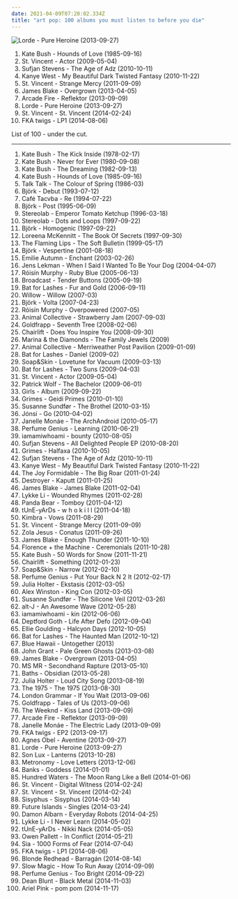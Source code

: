 ```yaml
---
date: 2021-04-09T07:20:02.334Z
title: "art pop: 100 albums you must listen to before you die"
---
```

![Lorde - Pure Heroine (2013-09-27)](http://coverartarchive.org/release/5f62ee6d-c5a7-4455-bfff-60e085d98f8a/10040947831-500.jpg "Lorde - Pure Heroine (2013-09-27)")
<ol class="albums">
<li data-cover="http://coverartarchive.org/release/778c8867-ee94-366a-bcd8-e140cfbf1b67/16598892344-500.jpg" data-tags="80s, female vocalists" role="button">Kate Bush - Hounds of Love (1985-09-16)</li>
<li data-cover="http://coverartarchive.org/release/1e1786e5-c6da-3bcf-961d-3b21a49ee9dc/13204157353-500.jpg" data-tags="indie pop, art pop, indie" role="button">St. Vincent - Actor (2009-05-04)</li>
<li data-cover="http://coverartarchive.org/release/2c80ce6d-a9de-4dac-8d2c-69b1df44c9c0/18661854773-500.jpg" data-tags="indie, art pop, electronic" role="button">Sufjan Stevens - The Age of Adz (2010-10-11)</li>
<li data-cover="http://coverartarchive.org/release/cd7d8c81-d519-4149-8cd0-ade722ad19b9/1469458634-500.jpg" data-tags="hip-hop" role="button">Kanye West - My Beautiful Dark Twisted Fantasy (2010-11-22)</li>
<li data-cover="https://img.discogs.com/xS_1Wc5NHgHgcct24F39nLQones=/fit-in/600x598/filters:strip_icc():format(jpeg):mode_rgb():quality(90)/discogs-images/R-5952254-1407225003-2204.jpeg.jpg" data-tags="art pop" role="button">St. Vincent - Strange Mercy (2011-09-09)</li>
<li data-cover="https://img.discogs.com/Fc3zWW02lcBDhoIb7F0GNqH6Cpk=/fit-in/600x599/filters:strip_icc():format(jpeg):mode_rgb():quality(90)/discogs-images/R-4468927-1462915153-5331.jpeg.jpg" data-tags="electronic, soul" role="button">James Blake - Overgrown (2013-04-05)</li>
<li data-cover="http://coverartarchive.org/release/660b4600-6d15-46c7-986b-650c26b97ddf/11070767669-500.jpg" data-tags="indie rock" role="button">Arcade Fire - Reflektor (2013-09-09)</li>
<li data-cover="http://coverartarchive.org/release/5f62ee6d-c5a7-4455-bfff-60e085d98f8a/10040947831-500.jpg" data-tags="indie pop" role="button">Lorde - Pure Heroine (2013-09-27)</li>
<li data-cover="https://img.discogs.com/7ZBnbaSnSc4ci1gadSRb1lcTFEg=/fit-in/600x600/filters:strip_icc():format(jpeg):mode_rgb():quality(90)/discogs-images/R-5433906-1393256089-7792.jpeg.jpg" data-tags="art pop" role="button">St. Vincent - St. Vincent (2014-02-24)</li>
<li data-cover="http://coverartarchive.org/release/a50f9ba3-5891-4f22-b5da-edf84cc04b0c/7598730014-500.jpg" data-tags="electronic, alternative rnb" role="button">FKA twigs - LP1 (2014-08-06)</li>
</ol>
List of 100 - under the cut.
<!-- more -->

_________________

<ol class="albums">
<li data-cover="https://img.discogs.com/VRMb3RLFAY9udhH7Cg_XN6mNcVA=/fit-in/597x600/filters:strip_icc():format(jpeg):mode_rgb():quality(90)/discogs-images/R-3089864-1338821720-9527.jpeg.jpg" data-tags="70s, female vocalists" role="button">
Kate Bush - The Kick Inside (1978-02-17)
</li>
<li data-cover="http://coverartarchive.org/release/734874d5-5ab2-33b6-b2f7-5151a86278a3/13395677289-500.jpg" data-tags="80s, female vocalists" role="button">
Kate Bush - Never for Ever (1980-09-08)
</li>
<li data-cover="http://coverartarchive.org/release/9fca90af-8a6d-4177-b748-c0cc7b415686/16598806335-500.jpg" data-tags="80s" role="button">
Kate Bush - The Dreaming (1982-09-13)
</li>
<li data-cover="http://coverartarchive.org/release/778c8867-ee94-366a-bcd8-e140cfbf1b67/16598892344-500.jpg" data-tags="80s, female vocalists" role="button">
Kate Bush - Hounds of Love (1985-09-16)
</li>
<li data-cover="http://coverartarchive.org/release/053fc4d5-34e8-4757-9e16-29c91b36253b/23804216681-500.jpg" data-tags="80s, new wave, art pop" role="button">
Talk Talk - The Colour of Spring (1986-03)
</li>
<li data-cover="http://coverartarchive.org/release/3945b500-1e03-3060-89a2-82b0938d8397/23040661690-500.jpg" data-tags="electronic, alternative" role="button">
Björk - Debut (1993-07-12)
</li>
<li data-cover="http://coverartarchive.org/release/c07c0e12-e8e4-416d-bad2-6458aee6c0d8/14938677749-500.jpg" data-tags="energetic, playful" role="button">
Café Tacvba - Re (1994-07-22)
</li>
<li data-cover="https://img.discogs.com/RTuwujrJx3ttlEzr-9UPPjAC7rY=/fit-in/480x480/filters:strip_icc():format(jpeg):mode_rgb():quality(90)/discogs-images/R-3091194-1315302428.jpeg.jpg" data-tags="electronic, alternative" role="button">
Björk - Post (1995-06-09)
</li>
<li data-cover="https://img.discogs.com/4HkJGrtDwv0XVzjdnvH6ZADsIWc=/fit-in/600x537/filters:strip_icc():format(jpeg):mode_rgb():quality(90)/discogs-images/R-3327885-1325950798.jpeg.jpg" data-tags="electronic, experimental" role="button">
Stereolab - Emperor Tomato Ketchup (1996-03-18)
</li>
<li data-cover="http://coverartarchive.org/release/ac08220a-ca91-3c93-b31b-b231270773af/11622727078-500.jpg" data-tags="lounge, electronic, post-rock" role="button">
Stereolab - Dots and Loops (1997-09-22)
</li>
<li data-cover="http://coverartarchive.org/release/7a2ad97a-55e9-48a4-953b-45ddc10f7f0f/3778603775-500.jpg" data-tags="electronic, alternative" role="button">
Björk - Homogenic (1997-09-22)
</li>
<li data-cover="https://img.discogs.com/m7JB0HWuAzAta9cI0tdb5VSLSrs=/fit-in/600x589/filters:strip_icc():format(jpeg):mode_rgb():quality(90)/discogs-images/R-3290348-1324610526.jpeg.jpg" data-tags="celtic" role="button">
Loreena McKennitt - The Book Of Secrets (1997-09-30)
</li>
<li data-cover="http://coverartarchive.org/release/58e26176-9898-4a7e-837f-fcb221f1dfc1/21047497043-500.jpg" data-tags="indie, 90s, alternative, rock" role="button">
The Flaming Lips - The Soft Bulletin (1999-05-17)
</li>
<li data-cover="http://coverartarchive.org/release/441e153d-6ce6-3a75-aa4e-65f63b88d14f/3487982154-500.jpg" data-tags="electronic" role="button">
Björk - Vespertine (2001-08-18)
</li>
<li data-cover="http://coverartarchive.org/release/16e3ac46-606a-445e-9a20-b7b8bf1a08ea/3206309884-500.jpg" data-tags="ethereal, gothic, faerie music" role="button">
Emilie Autumn - Enchant (2003-02-26)
</li>
<li data-cover="https://img.discogs.com/lht66wld2zFLaR95E4ynUkkl4tM=/fit-in/600x597/filters:strip_icc():format(jpeg):mode_rgb():quality(90)/discogs-images/R-695801-1329686225.jpeg.jpg" data-tags="indie pop, singer-songwriter, chamber pop, baroque pop, indie folk, 00s, alternative pop, secretly canadian, art pop, folk indie, ork-pop" role="button">
Jens Lekman - When I Said I Wanted To Be Your Dog (2004-04-07)
</li>
<li data-cover="http://coverartarchive.org/release/e15f6dce-4764-455e-a055-2845c21c3eee/8899000027-500.jpg" data-tags="future jazz, electronic, female vocalists" role="button">
Róisín Murphy - Ruby Blue (2005-06-13)
</li>
<li data-cover="https://img.discogs.com/x5XWYaU2aOnpU8xbFKnUgoK6g30=/fit-in/600x603/filters:strip_icc():format(jpeg):mode_rgb():quality(90)/discogs-images/R-1697338-1393017938-1651.jpeg.jpg" data-tags="indie, electronic, psychedelic, dream pop, warp" role="button">
Broadcast - Tender Buttons (2005-09-19)
</li>
<li data-cover="https://img.discogs.com/e8j4hzjnmOYuCeJKF02RrN_5_YY=/fit-in/600x594/filters:strip_icc():format(jpeg):mode_rgb():quality(90)/discogs-images/R-1054660-1198425678.jpeg.jpg" data-tags="indie, female vocalists" role="button">
Bat for Lashes - Fur and Gold (2006-09-11)
</li>
<li data-cover="http://coverartarchive.org/release/0f857ab9-6cd0-45e6-b618-93947c185cf5/13071763593-500.jpg" data-tags="neo-soul" role="button">
Willow - Willow (2007-03)
</li>
<li data-cover="http://coverartarchive.org/release/a4ce1772-9009-4720-8adc-6259b5cd387c/23654428073-500.jpg" data-tags="experimental" role="button">
Björk - Volta (2007-04-23)
</li>
<li data-cover="https://img.discogs.com/95-LQC1Jx2GGoBq_Z7l1CAeHkrM=/fit-in/600x536/filters:strip_icc():format(jpeg):mode_rgb():quality(90)/discogs-images/R-1139242-1217870739.jpeg.jpg" data-tags="electronic, electropop, female vocalists" role="button">
Róisín Murphy - Overpowered (2007-05)
</li>
<li data-cover="http://coverartarchive.org/release/18b7c0cb-97e6-45a8-b756-e05bf953db66/3326217013-500.jpg" data-tags="experimental" role="button">
Animal Collective - Strawberry Jam (2007-09-03)
</li>
<li data-cover="https://img.discogs.com/73mAPAbvKt1kGGKSDvi5DG3ow9k=/fit-in/600x595/filters:strip_icc():format(jpeg):mode_rgb():quality(90)/discogs-images/R-7625635-1445709296-7336.jpeg.jpg" data-tags="female vocalists, downtempo, trip-hop" role="button">
Goldfrapp - Seventh Tree (2008-02-06)
</li>
<li data-cover="http://coverartarchive.org/release/c44a3d03-a9c5-446f-aa95-c09d1d060f4a/11914301771-500.jpg" data-tags="indie, indie pop, electronica, dream pop, chairlift" role="button">
Chairlift - Does You Inspire You (2008-09-30)
</li>
<li data-cover="https://img.discogs.com/ge0kkIxE2Idf9oNN3pxcA8rxiuw=/fit-in/600x600/filters:strip_icc():format(jpeg):mode_rgb():quality(90)/discogs-images/R-6539742-1421569801-4407.jpeg.jpg" data-tags="pop, indie pop" role="button">
Marina & the Diamonds - The Family Jewels (2009)
</li>
<li data-cover="http://coverartarchive.org/release/1e21a9c3-d787-3348-accf-3af583ef43f6/5762515522-500.jpg" data-tags="psychedelic pop" role="button">
Animal Collective - Merriweather Post Pavilion (2009-01-09)
</li>
<li data-cover="https://img.discogs.com/nMUq5r_7Cx55c3hDjKfzXSV9Zp0=/fit-in/600x608/filters:strip_icc():format(jpeg):mode_rgb():quality(90)/discogs-images/R-1717943-1238941814.jpeg.jpg" data-tags="2009 albums" role="button">
Bat for Lashes - Daniel (2009-02)
</li>
<li data-cover="https://img.discogs.com/5ULMdii6V1Px_WEq_Gnq-FYTwV4=/fit-in/500x500/filters:strip_icc():format(jpeg):mode_rgb():quality(90)/discogs-images/R-1690134-1266618713.jpeg.jpg" data-tags="piano" role="button">
Soap&Skin - Lovetune for Vacuum (2009-03-13)
</li>
<li data-cover="http://coverartarchive.org/release/1589c9ec-b9d8-30e6-8f0c-57dd7c52ec35/8202001315-500.jpg" data-tags="alternative, atmospheric" role="button">
Bat for Lashes - Two Suns (2009-04-03)
</li>
<li data-cover="http://coverartarchive.org/release/1e1786e5-c6da-3bcf-961d-3b21a49ee9dc/13204157353-500.jpg" data-tags="indie pop, art pop, indie" role="button">
St. Vincent - Actor (2009-05-04)
</li>
<li data-cover="http://coverartarchive.org/release/4f8f41d4-895d-488d-95d0-7daec079bcd1/21698152605-500.jpg" data-tags="indie, alternative, folk, epic, fucking epic" role="button">
Patrick Wolf - The Bachelor (2009-06-01)
</li>
<li data-cover="http://coverartarchive.org/release/456df949-af50-4eaa-9249-dcf608fec488/2362768859-500.jpg" data-tags="indie" role="button">
Girls - Album (2009-09-22)
</li>
<li data-cover="http://coverartarchive.org/release/65a811b8-8b98-4642-8f25-48586fa93b10/8138480397-500.jpg" data-tags="experimental, dream pop, electronic, darkwave" role="button">
Grimes - Geidi Primes (2010-01-10)
</li>
<li data-cover="https://img.discogs.com/r7owAx43WhslvJfFYQxFrwUdDzA=/fit-in/393x403/filters:strip_icc():format(jpeg):mode_rgb():quality(90)/discogs-images/R-2352717-1328815012.jpeg.jpg" data-tags="art pop" role="button">
Susanne Sundfør - The Brothel (2010-03-15)
</li>
<li data-cover="https://img.discogs.com/UOImzRtyth_QOHrx5B-rmRoqvy8=/fit-in/483x476/filters:strip_icc():format(jpeg):mode_rgb():quality(90)/discogs-images/R-2213328-1270206465.jpeg.jpg" data-tags="post-rock" role="button">
Jónsi - Go (2010-04-02)
</li>
<li data-cover="http://coverartarchive.org/release/14ae1a9c-9e8e-3ae5-87f2-3bf68b9feefd/8899038012-500.jpg" data-tags="soul, funk" role="button">
Janelle Monáe - The ArchAndroid (2010-05-17)
</li>
<li data-cover="http://coverartarchive.org/release/89fc2d2a-0704-4ebc-ac20-f2c744d300e5/27251745828-500.jpg" data-tags="lo-fi" role="button">
Perfume Genius - Learning (2010-06-21)
</li>
<li data-cover="https://img.discogs.com/lDFk4Dl3cOnS7XacsD5WUw0UovI=/fit-in/547x553/filters:strip_icc():format(jpeg):mode_rgb():quality(90)/discogs-images/R-4646149-1370953733-5599.jpeg.jpg" data-tags="electronic" role="button">
iamamiwhoami - bounty (2010-08-05)
</li>
<li data-cover="https://img.discogs.com/9xjOUgnP8Bz4NDWDmotxkZ-MBk0=/fit-in/600x594/filters:strip_icc():format(jpeg):mode_rgb():quality(90)/discogs-images/R-2629696-1301011049.jpeg.jpg" data-tags="progressive folk, chamber folk" role="button">
Sufjan Stevens - All Delighted People EP (2010-08-20)
</li>
<li data-cover="http://coverartarchive.org/release/d12fe86c-4e91-4b2f-98ca-c7045c195a3b/6735333223-500.jpg" data-tags="dream pop, experimental" role="button">
Grimes - Halfaxa (2010-10-05)
</li>
<li data-cover="http://coverartarchive.org/release/2c80ce6d-a9de-4dac-8d2c-69b1df44c9c0/18661854773-500.jpg" data-tags="indie, art pop, electronic" role="button">
Sufjan Stevens - The Age of Adz (2010-10-11)
</li>
<li data-cover="http://coverartarchive.org/release/cd7d8c81-d519-4149-8cd0-ade722ad19b9/1469458634-500.jpg" data-tags="hip-hop" role="button">
Kanye West - My Beautiful Dark Twisted Fantasy (2010-11-22)
</li>
<li data-cover="http://coverartarchive.org/release/300135a3-b971-4943-8d5e-6fb40c2d0253/4812805415-500.jpg" data-tags="indie rock, noise pop, alternative pop" role="button">
The Joy Formidable - The Big Roar (2011-01-24)
</li>
<li data-cover="http://coverartarchive.org/release/e3ec2e6e-352a-4492-9731-abd7df18904b/17968014950-500.jpg" data-tags="sophisti-pop" role="button">
Destroyer - Kaputt (2011-01-25)
</li>
<li data-cover="http://coverartarchive.org/release/53b4be47-2888-4434-91ac-713489db8c1f/28541045554-500.jpg" data-tags="electronic, dubstep" role="button">
James Blake - James Blake (2011-02-04)
</li>
<li data-cover="http://coverartarchive.org/release/36850a03-c671-4690-9eb9-b6aa96d52405/7463293341-500.jpg" data-tags="indie pop" role="button">
Lykke Li - Wounded Rhymes (2011-02-28)
</li>
<li data-cover="http://coverartarchive.org/release/8d5b56e7-7412-4724-9407-039e64ecd014/13800964524-500.jpg" data-tags="indie, experimental, experimental rock, paw tracks" role="button">
Panda Bear - Tomboy (2011-04-12)
</li>
<li data-cover="https://img.discogs.com/wkNlk8DexL-Q6Ivt-vKCVwjdrHQ=/fit-in/500x500/filters:strip_icc():format(jpeg):mode_rgb():quality(90)/discogs-images/R-2871890-1304970303.jpeg.jpg" data-tags="experimental, freak folk, 4ad" role="button">
tUnE-yArDs - w h o k i l l (2011-04-18)
</li>
<li data-cover="https://img.discogs.com/DS29n2V6gk_EELOpgxbuYGoTF2M=/fit-in/500x500/filters:strip_icc():format(jpeg):mode_rgb():quality(90)/discogs-images/R-3342621-1338900235-3300.jpeg.jpg" data-tags="indie pop, soul" role="button">
Kimbra - Vows (2011-08-29)
</li>
<li data-cover="https://img.discogs.com/xS_1Wc5NHgHgcct24F39nLQones=/fit-in/600x598/filters:strip_icc():format(jpeg):mode_rgb():quality(90)/discogs-images/R-5952254-1407225003-2204.jpeg.jpg" data-tags="art pop" role="button">
St. Vincent - Strange Mercy (2011-09-09)
</li>
<li data-cover="http://coverartarchive.org/release/4b96bb65-9831-4c26-a3d1-0455a4fa4805/2292051184-500.jpg" data-tags="electronic, electronica, art pop" role="button">
Zola Jesus - Conatus (2011-09-26)
</li>
<li data-cover="http://coverartarchive.org/release/e21a0cac-0e21-4425-ad35-3a1c2c5a1b80/2178235290-500.jpg" data-tags="soul" role="button">
James Blake - Enough Thunder (2011-10-10)
</li>
<li data-cover="http://coverartarchive.org/release/c4cd4554-e6c2-4474-9e03-305b586007a1/17890002299-500.jpg" data-tags="indie, female vocalists" role="button">
Florence + the Machine - Ceremonials (2011-10-28)
</li>
<li data-cover="http://coverartarchive.org/release/4518b2c0-0091-4780-b31e-6dfc7e1d9cd5/21132684376-500.jpg" data-tags="alternative, art pop, winter" role="button">
Kate Bush - 50 Words for Snow (2011-11-21)
</li>
<li data-cover="https://img.discogs.com/cZKOCXiTv92kp3ZvOosCCfTzyqI=/fit-in/600x599/filters:strip_icc():format(jpeg):mode_rgb():quality(90)/discogs-images/R-3361276-1327338274.jpeg.jpg" data-tags="indie, alternative, indie pop" role="button">
Chairlift - Something (2012-01-23)
</li>
<li data-cover="http://coverartarchive.org/release/26a6d832-8412-4776-8169-85a0dbd8513b/5257873633-500.jpg" data-tags="neoclassical" role="button">
Soap&Skin - Narrow (2012-02-10)
</li>
<li data-cover="https://img.discogs.com/9A1u-YB8JBJws-qW94NDEiN9vC0=/fit-in/225x224/filters:strip_icc():format(jpeg):mode_rgb():quality(90)/discogs-images/R-3457279-1344583999-5359.jpeg.jpg" data-tags="singer-songwriter" role="button">
Perfume Genius - Put Your Back N 2 It (2012-02-17)
</li>
<li data-cover="http://coverartarchive.org/release/62e1453a-dc00-4492-9f7c-11548835392a/12237507637-500.jpg" data-tags="experimental, dream pop, art pop" role="button">
Julia Holter - Ekstasis (2012-03-05)
</li>
<li data-cover="http://coverartarchive.org/release/d52a948b-3322-4a2a-b667-46c3ba73b0a9/1098971101-500.jpg" data-tags="pop, folk, experimental, indie pop, singer-songwriter, american, alternative pop, alternative dance, art pop, adult alternative pop/rock, alternative-indie rock, listen somewhere witn someone" role="button">
Alex Winston - King Con (2012-03-05)
</li>
<li data-cover="http://coverartarchive.org/release/e8ab98e5-f51c-4616-9547-8bb59aef7fa9/25001783422-500.jpg" data-tags="electronic, art pop" role="button">
Susanne Sundfør - The Silicone Veil (2012-03-26)
</li>
<li data-cover="http://coverartarchive.org/release/9421c67a-9e28-4e75-bc20-c1424c7510ea/17153963887-500.jpg" data-tags="indie" role="button">
alt-J - An Awesome Wave (2012-05-28)
</li>
<li data-cover="https://img.discogs.com/rs2cYoKZ_xCsER4doGIDD6JK0k8=/fit-in/600x600/filters:strip_icc():format(jpeg):mode_rgb():quality(90)/discogs-images/R-6896913-1429014662-4347.jpeg.jpg" data-tags="electronic" role="button">
iamamiwhoami - kin (2012-06-06)
</li>
<li data-cover="https://img.discogs.com/Jq7gMQVGNCbLqV777SnVdkzmCC0=/fit-in/600x600/filters:strip_icc():format(jpeg):mode_rgb():quality(90)/discogs-images/R-4179816-1366282469-7746.jpeg.jpg" data-tags="art pop" role="button">
Deptford Goth - Life After Defo (2012-09-04)
</li>
<li data-cover="http://coverartarchive.org/release/98215ea8-f57d-49f6-8a77-cad6957b1181/7519909230-500.jpg" data-tags="electronic, synthpop, pop" role="button">
Ellie Goulding - Halcyon Days (2012-10-05)
</li>
<li data-cover="http://coverartarchive.org/release/138edfef-da8d-4992-a93b-d41ac314e93c/7732754501-500.jpg" data-tags="dream pop, alternative" role="button">
Bat for Lashes - The Haunted Man (2012-10-12)
</li>
<li data-cover="http://coverartarchive.org/release/d34a9b58-41c8-4906-865f-2b32f6ae5cb3/3625811134-500.jpg" data-tags="experimental, indie electronic, ambient pop, indietronica, art pop, arbutus records, alternative-indie rock" role="button">
Blue Hawaii - Untogether (2013)
</li>
<li data-cover="http://coverartarchive.org/release/873fb668-89e2-46c6-bfa6-33bc4dfeee4c/4135969932-500.jpg" data-tags="folk, indie rock" role="button">
John Grant - Pale Green Ghosts (2013-03-08)
</li>
<li data-cover="https://img.discogs.com/Fc3zWW02lcBDhoIb7F0GNqH6Cpk=/fit-in/600x599/filters:strip_icc():format(jpeg):mode_rgb():quality(90)/discogs-images/R-4468927-1462915153-5331.jpeg.jpg" data-tags="electronic, soul" role="button">
James Blake - Overgrown (2013-04-05)
</li>
<li data-cover="https://img.discogs.com/0ql8b3dLFazffFJrBCRFnqpVm_s=/fit-in/600x595/filters:strip_icc():format(jpeg):mode_rgb():quality(90)/discogs-images/R-4566013-1368554865-9702.jpeg.jpg" data-tags="indie, alternative, indie pop, dream pop" role="button">
MS MR - Secondhand Rapture (2013-05-10)
</li>
<li data-cover="http://coverartarchive.org/release/f5aa8083-768e-495b-b7ce-0918cc9ff5d3/5445573385-500.jpg" data-tags="electronic, glitch" role="button">
Baths - Obsidian (2013-05-28)
</li>
<li data-cover="http://coverartarchive.org/release/9d1dc16a-a854-4589-b78b-f008af493aac/4871200031-500.jpg" data-tags="art pop, chamber pop" role="button">
Julia Holter - Loud City Song (2013-08-19)
</li>
<li data-cover="http://coverartarchive.org/release/ac2b87af-2774-4575-a72a-db31c8865264/5068034405-500.jpg" data-tags="indie rock, indie pop" role="button">
The 1975 - The 1975 (2013-08-30)
</li>
<li data-cover="http://coverartarchive.org/release/915f9487-03ba-49fb-84fe-1ff4cb5d5ece/5098039469-500.jpg" data-tags="indie pop" role="button">
London Grammar - If You Wait (2013-09-06)
</li>
<li data-cover="http://coverartarchive.org/release/6b18b30a-e578-41eb-8d3d-1ff4a6a22d9d/12859926570-500.jpg" data-tags="trip-hop, electronic, chamber pop, art pop" role="button">
Goldfrapp - Tales of Us (2013-09-06)
</li>
<li data-cover="http://coverartarchive.org/release/f43909e0-943f-4afa-98d0-497ed2054e1b/5066822902-500.jpg" data-tags="r&b" role="button">
The Weeknd - Kiss Land (2013-09-09)
</li>
<li data-cover="http://coverartarchive.org/release/660b4600-6d15-46c7-986b-650c26b97ddf/11070767669-500.jpg" data-tags="indie rock" role="button">
Arcade Fire - Reflektor (2013-09-09)
</li>
<li data-cover="https://img.discogs.com/OtyXaiP218RcrUyzxtkfaSFCefU=/fit-in/600x597/filters:strip_icc():format(jpeg):mode_rgb():quality(90)/discogs-images/R-4896670-1599509523-4252.jpeg.jpg" data-tags="soul, rnb" role="button">
Janelle Monáe - The Electric Lady (2013-09-09)
</li>
<li data-cover="http://coverartarchive.org/release/d9e9ec1a-8f79-4b92-8e43-da6603a43e34/5253500057-500.jpg" data-tags="trip-hop, electronic" role="button">
FKA twigs - EP2 (2013-09-17)
</li>
<li data-cover="http://coverartarchive.org/release/2d012e66-6759-485b-beb5-00532c46a386/8544215048-500.jpg" data-tags="folk, singer-songwriter, piano" role="button">
Agnes Obel - Aventine (2013-09-27)
</li>
<li data-cover="http://coverartarchive.org/release/5f62ee6d-c5a7-4455-bfff-60e085d98f8a/10040947831-500.jpg" data-tags="indie pop" role="button">
Lorde - Pure Heroine (2013-09-27)
</li>
<li data-cover="http://coverartarchive.org/release/dc513877-c9ca-4a9b-9d51-39727d8c2575/5431659408-500.jpg" data-tags="electronic, pop, experimental, indie electronic, trip hop, neo-psychedelia, art pop, viking, vikings, my deepest desires, psychic album covers, alternative-indie rock" role="button">
Son Lux - Lanterns (2013-10-28)
</li>
<li data-cover="http://coverartarchive.org/release/5adeb0cd-f15c-447c-82a4-2d6fb5279436/6728311268-500.jpg" data-tags="indie pop, british" role="button">
Metronomy - Love Letters (2013-12-06)
</li>
<li data-cover="http://coverartarchive.org/release/5ef96551-de57-4cb6-9fce-4721882cef6b/12614617442-500.jpg" data-tags="downtempo, electronic" role="button">
Banks - Goddess (2014-01-01)
</li>
<li data-cover="http://coverartarchive.org/release/c013d7b9-d988-4f3c-a96f-1df74370b541/9650252297-500.jpg" data-tags="electronic, indie, dream pop, folktronica, chillwave, electro-pop, alternative soul, art pop, rel-mnth:2014:may, never forget, owsla" role="button">
Hundred Waters - The Moon Rang Like a Bell (2014-01-06)
</li>
<li data-cover="https://img.discogs.com/7ZBnbaSnSc4ci1gadSRb1lcTFEg=/fit-in/600x600/filters:strip_icc():format(jpeg):mode_rgb():quality(90)/discogs-images/R-5433906-1393256089-7792.jpeg.jpg" data-tags="art pop" role="button">
St. Vincent - Digital Witness (2014-02-24)
</li>
<li data-cover="https://img.discogs.com/7ZBnbaSnSc4ci1gadSRb1lcTFEg=/fit-in/600x600/filters:strip_icc():format(jpeg):mode_rgb():quality(90)/discogs-images/R-5433906-1393256089-7792.jpeg.jpg" data-tags="art pop" role="button">
St. Vincent - St. Vincent (2014-02-24)
</li>
<li data-cover="http://coverartarchive.org/release/c21490e8-3d81-4ea2-96ca-16fac86d15af/6829541612-500.jpg" data-tags="electronic, experimental, glitch-hop, alternative hip-hop, pop rap, abstract hip-hop, glitch pop, experimental hip-hop, art pop, my gang 14" role="button">
Sisyphus - Sisyphus (2014-03-14)
</li>
<li data-cover="http://coverartarchive.org/release/75ba334b-439c-4bd6-80ef-a23440c7ea58/6521617315-500.jpg" data-tags="new wave, 4ad, electronic, indie, 10s, 2014: albums" role="button">
Future Islands - Singles (2014-03-24)
</li>
<li data-cover="https://img.discogs.com/aH-EXZ6G_eOp-whSGmUGn4nuuzE=/fit-in/598x600/filters:strip_icc():format(jpeg):mode_rgb():quality(90)/discogs-images/R-5425859-1393250079-6492.jpeg.jpg" data-tags="electronic, folktronica" role="button">
Damon Albarn - Everyday Robots (2014-04-25)
</li>
<li data-cover="http://coverartarchive.org/release/7c6e0890-881d-4a4c-a6a9-5b31bb4775a3/7211284397-500.jpg" data-tags="indie pop" role="button">
Lykke Li - I Never Learn (2014-05-02)
</li>
<li data-cover="https://img.discogs.com/X4BPyuwih9Ftjun2RLU7v5627hA=/fit-in/450x450/filters:strip_icc():format(jpeg):mode_rgb():quality(90)/discogs-images/R-5659142-1399187504-3176.jpeg.jpg" data-tags="experimental" role="button">
tUnE-yArDs - Nikki Nack (2014-05-05)
</li>
<li data-cover="http://coverartarchive.org/release/8098367d-6f56-4157-9a31-5be90eb18473/7434193975-500.jpg" data-tags="chamber pop, art pop" role="button">
Owen Pallett - In Conflict (2014-05-21)
</li>
<li data-cover="http://coverartarchive.org/release/e6d7ebd8-9de1-4e94-b390-3975e603a66d/7724907354-500.jpg" data-tags="pop" role="button">
Sia - 1000 Forms of Fear (2014-07-04)
</li>
<li data-cover="http://coverartarchive.org/release/a50f9ba3-5891-4f22-b5da-edf84cc04b0c/7598730014-500.jpg" data-tags="electronic, alternative rnb" role="button">
FKA twigs - LP1 (2014-08-06)
</li>
<li data-cover="https://img.discogs.com/gRK9qXxMhL4A8iR9BH6UhZ0qAds=/fit-in/494x500/filters:strip_icc():format(jpeg):mode_rgb():quality(90)/discogs-images/R-5951182-1447146079-7615.jpeg.jpg" data-tags="2014 releases, 2014: albums" role="button">
Blonde Redhead - Barragán (2014-08-14)
</li>
<li data-cover="http://coverartarchive.org/release/a6fadf39-4dae-4ef5-a4fd-b9cf5272534e/8684765155-500.jpg" data-tags="chillout, electronic, electronica, indie, alternative, indie pop, dubstep, dance, new wave, dance-pop, psychedelic pop, indietronica, trip hop, noise pop, dream pop, synthpop, alternative pop, alternative dance, trap, chillwave, neo-psychedelia, bubblegum pop, post-dubstep, art pop, urban pop, intelligent dance, idm pop" role="button">
Slow Magic - How To Run Away (2014-09-09)
</li>
<li data-cover="http://coverartarchive.org/release/b152df81-9311-4f9e-9eb6-659ade6a8c06/8512126596-500.jpg" data-tags="ambient, experimental, chamber pop, art pop" role="button">
Perfume Genius - Too Bright (2014-09-22)
</li>
<li data-cover="http://coverartarchive.org/release/8a5b0abf-f6a4-442c-8deb-478091d4523e/8853472262-500.jpg" data-tags="art pop" role="button">
Dean Blunt - Black Metal (2014-11-03)
</li>
<li data-cover="http://coverartarchive.org/release/08b57c0b-8558-4253-98e4-8728adc26e1d/8666562689-500.jpg" data-tags="hypnagogic pop, experimental, psychedelic" role="button">
Ariel Pink - pom pom (2014-11-17)
</li>
</ol>
